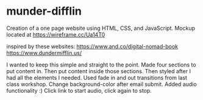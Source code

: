 # munder-difflin

Creation of a one page website using HTML, CSS, and JavaScript.
Mockup located at https://wireframe.cc/Ua14T0

inspired by these websites:
https://www.and.co/digital-nomad-book
https://www.dundermifflin.us/

I wanted to keep this simple and straight to the point.
Made four sections to put content in.
Then put content inside those sections.
Then styled after I had all the elements I needed.
Used fade in and out transitions from last class workshop.
Change background-color after email submit.
Added audio functionality :)
Click link to start audio, click again to stop.
